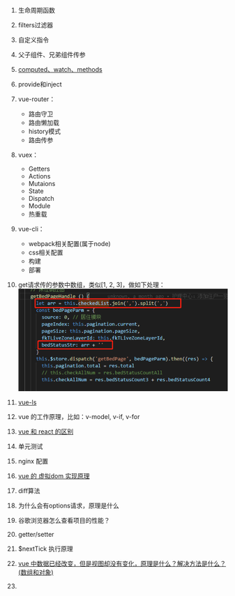1. 生命周期函数

2. filters过滤器

3. 自定义指令

4. 父子组件、兄弟组件传参

5. [computed、watch、methods](./vue/computed和watch和methods.md)

9. provide和inject

6. vue-router：
    - 路由守卫
    - 路由懒加载
    - history模式
    - 路由传参

7. vuex：
    - Getters
    - Actions
    - Mutaions
    - State
    - Dispatch
    - Module
    - 热重载

8. vue-cli：
    - webpack相关配置(属于node)
    - css相关配置
    - 构建
    - 部署

9. get请求传的参数中数组，类似[1, 2, 3]，做如下处理：
![IMG_256](../imgs/vue1.jpg)

10. [vue-ls](./vue/vue-ls/vue-ls.md)

11. vue 的工作原理，比如：v-model, v-if, v-for

12. [vue 和 react 的区别](./vue/vue和react的区别.md)

13. 单元测试

15. nginx 配置

16. [vue 的 虚拟dom 实现原理](./vue/vue的虚拟dom实现原理.md)

17. diff算法

18. 为什么会有options请求，原理是什么

19. 谷歌浏览器怎么查看项目的性能？

20. getter/setter

21. $nextTick 执行原理

22. [vue 中数据已经改变，但是视图却没有变化，原理是什么？解决方法是什么？(数组和对象)](./vue/vue中的典型问题.md)

23. <keep-alive></keep-alive>
